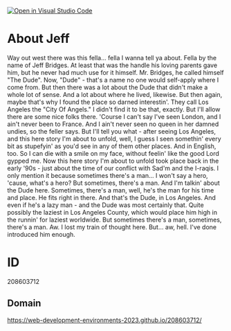 [![Open in Visual Studio Code](https://classroom.github.com/assets/open-in-vscode-c66648af7eb3fe8bc4f294546bfd86ef473780cde1dea487d3c4ff354943c9ae.svg)](https://classroom.github.com/online_ide?assignment_repo_id=10494627&assignment_repo_type=AssignmentRepo)

# About Jeff
Way out west there was this fella... fella I wanna tell ya about. Fella by the name of Jeff Bridges. At least that was the handle his loving parents gave him, but he never had much use for it himself. Mr. Bridges, he called himself "The Dude". Now, "Dude" - that's a name no one would self-apply where I come from. But then there was a lot about the Dude that didn't make a whole lot of sense. And a lot about where he lived, likewise. But then again, maybe that's why I found the place so darned interestin'. They call Los Angeles the "City Of Angels." I didn't find it to be that, exactly. But I'll allow there are some nice folks there. 'Course I can't say I've seen London, and I ain't never been to France. And I ain't never seen no queen in her damned undies, so the feller says. But I'll tell you what - after seeing Los Angeles, and this here story I'm about to unfold, well, I guess I seen somethin' every bit as stupefyin' as you'd see in any of them other places. And in English, too. So I can die with a smile on my face, without feelin' like the good Lord gypped me. Now this here story I'm about to unfold took place back in the early '90s - just about the time of our conflict with Sad'm and the I-raqis. I only mention it because sometimes there's a man... I won't say a hero, 'cause, what's a hero? But sometimes, there's a man. And I'm talkin' about the Dude here. Sometimes, there's a man, well, he's the man for his time and place. He fits right in there. And that's the Dude, in Los Angeles. And even if he's a lazy man - and the Dude was most certainly that. Quite possibly the laziest in Los Angeles County, which would place him high in the runnin' for laziest worldwide. But sometimes there's a man, sometimes, there's a man. Aw. I lost my train of thought here. But... aw, hell. I've done introduced him enough.

# ID
208603712

## Domain
https://web-development-environments-2023.github.io/208603712/
